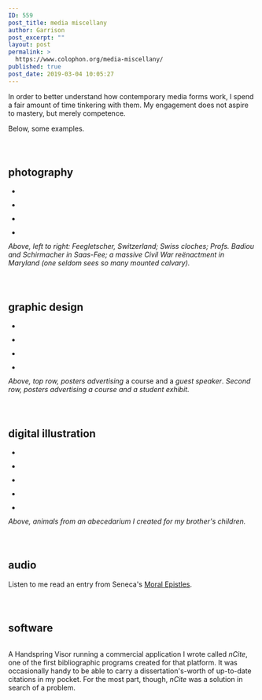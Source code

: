 ```yaml
---
ID: 559
post_title: media miscellany
author: Garrison
post_excerpt: ""
layout: post
permalink: >
  https://www.colophon.org/media-miscellany/
published: true
post_date: 2019-03-04 10:05:27
---
```

<!-- wp:paragraph -->
<p>In order to better understand how contemporary media forms work, I spend a fair amount of time tinkering with them. My engagement does not aspire to mastery, but merely competence.</p>
<!-- /wp:paragraph -->

<!-- wp:paragraph -->
<p>Below, some examples.</p>
<!-- /wp:paragraph -->

<!-- wp:spacer {"height":25} -->
<div style="height:25px" aria-hidden="true" class="wp-block-spacer"></div>
<!-- /wp:spacer -->

<!-- wp:heading -->
<h2>photography</h2>
<!-- /wp:heading -->

<!-- wp:gallery {"ids":[560,561,562,576],"columns":2,"align":"center"} -->
<ul class="wp-block-gallery aligncenter columns-2 is-cropped"><li class="blocks-gallery-item"><figure><img src="https://i2.wp.com/www.colophon.org/wp-content/uploads/2019/03/Saasgletscher.png?fit=1000%2C665&amp;ssl=1" alt="" data-id="560" data-link="https://www.colophon.org/?attachment_id=560" class="wp-image-560"/></figure></li><li class="blocks-gallery-item"><figure><img src="https://i1.wp.com/www.colophon.org/wp-content/uploads/2019/03/cloches_suisses.png?fit=1000%2C667&amp;ssl=1" alt="" data-id="561" data-link="https://www.colophon.org/?attachment_id=561" class="wp-image-561"/></figure></li><li class="blocks-gallery-item"><figure><img src="https://i0.wp.com/www.colophon.org/wp-content/uploads/2019/03/badiou_schirmacher.png?fit=1000%2C666&amp;ssl=1" alt="" data-id="562" data-link="https://www.colophon.org/?attachment_id=562" class="wp-image-562"/></figure></li><li class="blocks-gallery-item"><figure><img src="https://i1.wp.com/www.colophon.org/wp-content/uploads/2019/03/reenactors_horseback.png?fit=1000%2C666&amp;ssl=1" alt="" data-id="576" data-link="https://www.colophon.org/media-miscellany/reenactors_horseback/" class="wp-image-576"/></figure></li></ul>
<!-- /wp:gallery -->

<!-- wp:paragraph {"fontSize":"small"} -->
<p class="has-small-font-size"><em>Above, left to right: Feegletscher, Switzerland; Swiss cloches; Profs. Badiou and Schirmacher in Saas-Fee; a massive Civil War reënactment in Maryland (one seldom sees so many mounted calvary).</em></p>
<!-- /wp:paragraph -->

<!-- wp:spacer {"height":25} -->
<div style="height:25px" aria-hidden="true" class="wp-block-spacer"></div>
<!-- /wp:spacer -->

<!-- wp:heading -->
<h2>graphic design</h2>
<!-- /wp:heading -->

<!-- wp:gallery {"ids":[564,563,1004,1005],"columns":2} -->
<ul class="wp-block-gallery columns-2 is-cropped"><li class="blocks-gallery-item"><figure><img src="https://www.colophon.org/wp-content/uploads/2019/03/Bainbridge-Poster-791x1024.png" alt="" data-id="564" data-link="https://www.colophon.org/media-miscellany/bainbridge-poster/" class="wp-image-564"/></figure></li><li class="blocks-gallery-item"><figure><img src="https://www.colophon.org/wp-content/uploads/2019/03/working-CCTP-628-poster.gif" alt="" data-id="563" data-link="https://www.colophon.org/media-miscellany/working-cctp-628-poster/" class="wp-image-563"/></figure></li><li class="blocks-gallery-item"><figure><img src="https://www.colophon.org/wp-content/uploads/2019/03/twentieth-century-american-tricksters.png" alt="" data-id="1004" data-link="https://www.colophon.org/media-miscellany/twentieth-century-american-tricksters/" class="wp-image-1004"/></figure></li><li class="blocks-gallery-item"><figure><img src="https://www.colophon.org/wp-content/uploads/2019/03/8BITPHILOSOPHER.png" alt="" data-id="1005" data-link="https://www.colophon.org/media-miscellany/8bitphilosopher-2/" class="wp-image-1005"/></figure></li></ul>
<!-- /wp:gallery -->

<!-- wp:paragraph {"fontSize":"small"} -->
<p class="has-small-font-size"><em>Above, top row, posters advertising </em>a course and<em> </em>a<em> guest speaker</em>.  <em>Second row, posters advertising a course and a student exhibit.</em></p>
<!-- /wp:paragraph -->

<!-- wp:spacer {"height":25} -->
<div style="height:25px" aria-hidden="true" class="wp-block-spacer"></div>
<!-- /wp:spacer -->

<!-- wp:heading -->
<h2>digital illustration</h2>
<!-- /wp:heading -->

<!-- wp:gallery {"ids":[565,566,567,568,569]} -->
<ul class="wp-block-gallery columns-3 is-cropped"><li class="blocks-gallery-item"><figure><img src="https://www.colophon.org/wp-content/uploads/2019/03/Asset-6.png" alt="" data-id="565" data-link="https://www.colophon.org/?attachment_id=565" class="wp-image-565"/></figure></li><li class="blocks-gallery-item"><figure><img src="https://www.colophon.org/wp-content/uploads/2019/03/Asset-5.png" alt="" data-id="566" data-link="https://www.colophon.org/?attachment_id=566" class="wp-image-566"/></figure></li><li class="blocks-gallery-item"><figure><img src="https://www.colophon.org/wp-content/uploads/2019/03/Asset-4.png" alt="" data-id="567" data-link="https://www.colophon.org/?attachment_id=567" class="wp-image-567"/></figure></li><li class="blocks-gallery-item"><figure><img src="https://www.colophon.org/wp-content/uploads/2019/03/Asset-3.png" alt="" data-id="568" data-link="https://www.colophon.org/?attachment_id=568" class="wp-image-568"/></figure></li><li class="blocks-gallery-item"><figure><img src="https://www.colophon.org/wp-content/uploads/2019/03/Asset-1.png" alt="" data-id="569" data-link="https://www.colophon.org/?attachment_id=569" class="wp-image-569"/></figure></li></ul>
<!-- /wp:gallery -->

<!-- wp:paragraph {"fontSize":"small"} -->
<p class="has-small-font-size"><em>Above, animals from an abecedarium I created for my brother's children.</em></p>
<!-- /wp:paragraph -->

<!-- wp:spacer {"height":25} -->
<div style="height:25px" aria-hidden="true" class="wp-block-spacer"></div>
<!-- /wp:spacer -->

<!-- wp:heading -->
<h2>audio</h2>
<!-- /wp:heading -->

<!-- wp:paragraph -->
<p>Listen to me read an entry from Seneca's <a rel="noreferrer noopener" aria-label="Moral Epistles (opens in a new tab)" href="https://www.colophon.org/audio/" target="_blank">Moral Epistles</a>.</p>
<!-- /wp:paragraph -->

<!-- wp:spacer {"height":25} -->
<div style="height:25px" aria-hidden="true" class="wp-block-spacer"></div>
<!-- /wp:spacer -->

<!-- wp:heading -->
<h2>software</h2>
<!-- /wp:heading -->

<!-- wp:media-text {"align":"","mediaId":577,"mediaType":"image","mediaWidth":41,"isStackedOnMobile":true} -->
<div class="wp-block-media-text is-stacked-on-mobile" style="grid-template-columns:41% auto"><figure class="wp-block-media-text__media"><img src="https://www.colophon.org/wp-content/uploads/2019/03/Visor_Blue_16.gif" alt="" class="wp-image-577"/></figure><div class="wp-block-media-text__content"><!-- wp:paragraph {"placeholder":"Content…","fontSize":"small"} -->
<p class="has-small-font-size">A Handspring Visor running a commercial application I wrote called <em>nCite</em>, one of the first bibliographic programs created for that platform. It was occasionally handy to be able to carry a dissertation's-worth of up-to-date citations in my pocket. For the most part, though, <em>nCite</em> was a solution in search of a problem.</p>
<!-- /wp:paragraph --></div></div>
<!-- /wp:media-text -->